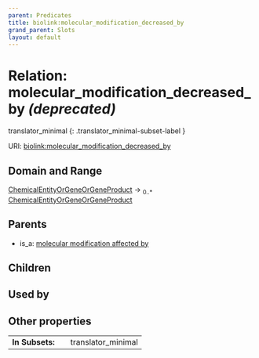 ```yaml
---
parent: Predicates
title: biolink:molecular_modification_decreased_by
grand_parent: Slots
layout: default
---
```


# Relation: molecular_modification_decreased_by _(deprecated)_

translator_minimal
{: .translator_minimal-subset-label }




URI: [biolink:molecular_modification_decreased_by](https://w3id.org/biolink/vocab/molecular_modification_decreased_by)

## Domain and Range

[ChemicalEntityOrGeneOrGeneProduct](ChemicalEntityOrGeneOrGeneProduct.md) ->  <sub>0..\*</sub> [ChemicalEntityOrGeneOrGeneProduct](ChemicalEntityOrGeneOrGeneProduct.md)

## Parents

 *  is_a: [molecular modification affected by](molecular_modification_affected_by.md)

## Children


## Used by


## Other properties

|  |  |  |
| --- | --- | --- |
| **In Subsets:** | | translator_minimal |

